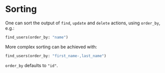 # Sorting

One can sort the output of `find`, `update` and `delete` actions,
using `order_by`, e.g.:

```graphql
find_users(order_by: "name")
```

More complex sorting can be achieved with:

```graphql
find_users(order_by: "first_name-,last_name")
```

`order_by` defaults to `"id"`.
